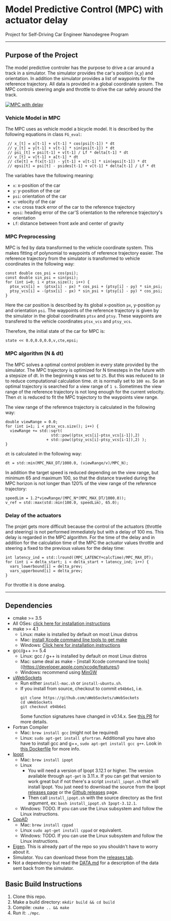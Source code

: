 # Model Predictive Control (MPC) with actuator delay
Project for Self-Driving Car Engineer Nanodegree Program 

---

## Purpose of the Project 
The model predictive controler has the purpose to drive a car around a track
in a simulator. The simulator provides the car's position (x,y) and orientation.
In addition the simulator provides a list of waypoints for the reference trajectory.
All data is provided in a global coordinate system.
The MPC controls steering angle and throttle to drive the car safely around the
track.

[![MPC with delay](http://img.youtube.com/vi/QcmNCa6CQHM/0.jpg)](http://www.youtube.com/watch?v=QcmNCa6CQHM "CarND MPC Project")

### Vehicle Model in MPC
The MPC uses as vehicle model a bicycle model. It is described by the following 
equations in class `FG_eval`:

```
 // x_[t] = x[t-1] + v[t-1] * cos(psi[t-1]) * dt 
 // y_[t] = y[t-1] + v[t-1] * sin(psi[t-1]) * dt 
 // psi_[t] = psi[t-1] + v[t-1] / Lf * delta[t-1] * dt 
 // v_[t] = v[t-1] + a[t-1] * dt 
 // cte[t] = f(x[t-1]) - y[t-1] + v[t-1] * sin(epsi[t-1]) * dt 
 // epsi[t] = psi[t] - psides[t-1] + v[t-1] * delta[t-1] / Lf * dt 
```

The variables have the following meaning:

* `x`: x-position of the car
* `y`: y-position of the car
* `psi`: orientation of the car
* `v`: velocity of the car
* `cte`: cross track error of the car to the reference trajectory
* `epsi`: heading error of the car'S orientation to the reference trajectory's orientation 
* `Lf`: distance between front axle and center of gravity
 
### MPC Preprocessing
MPC is fed by data transformed to the vehicle coordinate system. This makes
fitting of polynomial to waypoints of reference trajectory easier.
The reference trajectory from the simulator is transformed to vehicle coordinates
in the following way:

```
const double cos_psi = cos(psi);
const double sin_psi = sin(psi);
for (int i=0; i < ptsx.size(); i++) {
  ptsx_vcs[i] =  (ptsx[i] - px) * cos_psi + (ptsy[i] - py) * sin_psi;
  ptsy_vcs[i] = -(ptsx[i] - px) * sin_psi + (ptsy[i] - py) * cos_psi;
}
``` 

Here the car position is described by its global x-position `px`, y-position `py` 
and orientation `psi`. The waypoints of the reference trajectory is given by the 
simulator in the global coordinates `ptsx` and `ptsy`. These waypoints are transfered
to the vehicle coordinates `ptsx_vcs` and `ptsy_vcs`.


Therefore, the initial state of the car for MPC is:

```
state << 0.0,0.0,0.0,v,cte,epsi;
```

### MPC algorithm (N & dt)
The MPC solves a optimal control problem in every state provided by the simulator.
The MPC trajectory is optimized for N timesteps in the future with a stepsize of dt.
In the beginning `N` was set to `25`. But this was reduced to `10` to reduce computational 
calculation time. `dt` is normally set to `100 ms`. So an optimal trajectory is 
searched for a view range of `1 s`. Sometimes the view range of the reference trajectory
is not long enough for the current velocity. Then `dt` is reduced to fit the MPC 
trajectory to the waypoints view range.

The view range of the reference trajectory is calculated in the following way:

```
double viewRange = 0.0;
for (int i=1; i < ptsx_vcs.size(); i++) {
  viewRange += std::sqrt(
                    std::pow((ptsx_vcs[i]-ptsx_vcs[i-1]),2)
                  + std::pow((ptsy_vcs[i]-ptsy_vcs[i-1]),2) );
}
```

`dt` is calculated in the following way:

```
dt = std::min(MPC_MAX_DT/1000.0, (viewRange/v)/MPC_N);
```

In addition the target speed is reduced depending on the view range, but minimum 65 and maximum 100, 
so that the distance traveled during the MPC horizon is not longer than 120% of 
the view range of the reference trajectory:

```
speedLim = 1.2*viewRange/(MPC_N*(MPC_MAX_DT/1000.0));
v_ref = std::max(std::min(100.0, speedLim), 65.0);
```

### Delay of the actuators
The projet gets more difficult because the control of the actuators (throttle and 
steering) is not performed immediately but with a delay of 100 ms. 
This delay is regarded in the MPC algorithm. For the time of the delay and in addition 
for the calculation time of the MPC the actuator values throttle and steering 
a fixed to the previous values for the delay time:

```
int latency_ind = std::lround((MPC_LATENCY+calcTime)/MPC_MAX_DT);
for (int i = delta_start; i < delta_start + latency_ind; i++) {
  vars_lowerbound[i] = delta_prev;
  vars_upperbound[i] = delta_prev;
}
```

For throttle it is done analog.

---

## Dependencies

* cmake >= 3.5
 * All OSes: [click here for installation instructions](https://cmake.org/install/)
* make >= 4.1
  * Linux: make is installed by default on most Linux distros
  * Mac: [install Xcode command line tools to get make](https://developer.apple.com/xcode/features/)
  * Windows: [Click here for installation instructions](http://gnuwin32.sourceforge.net/packages/make.htm)
* gcc/g++ >= 5.4
  * Linux: gcc / g++ is installed by default on most Linux distros
  * Mac: same deal as make - [install Xcode command line tools]((https://developer.apple.com/xcode/features/)
  * Windows: recommend using [MinGW](http://www.mingw.org/)
* [uWebSockets](https://github.com/uWebSockets/uWebSockets)
  * Run either `install-mac.sh` or `install-ubuntu.sh`.
  * If you install from source, checkout to commit `e94b6e1`, i.e.
    ```
    git clone https://github.com/uWebSockets/uWebSockets 
    cd uWebSockets
    git checkout e94b6e1
    ```
    Some function signatures have changed in v0.14.x. See [this PR](https://github.com/udacity/CarND-MPC-Project/pull/3) for more details.
* Fortran Compiler
  * Mac: `brew install gcc` (might not be required)
  * Linux: `sudo apt-get install gfortran`. Additionall you have also have to install gcc and g++, `sudo apt-get install gcc g++`. Look in [this Dockerfile](https://github.com/udacity/CarND-MPC-Quizzes/blob/master/Dockerfile) for more info.
* [Ipopt](https://projects.coin-or.org/Ipopt)
  * Mac: `brew install ipopt`
  * Linux
    * You will need a version of Ipopt 3.12.1 or higher. The version available through `apt-get` is 3.11.x. If you can get that version to work great but if not there's a script `install_ipopt.sh` that will install Ipopt. You just need to download the source from the Ipopt [releases page](https://www.coin-or.org/download/source/Ipopt/) or the [Github releases](https://github.com/coin-or/Ipopt/releases) page.
    * Then call `install_ipopt.sh` with the source directory as the first argument, ex: `bash install_ipopt.sh Ipopt-3.12.1`. 
  * Windows: TODO. If you can use the Linux subsystem and follow the Linux instructions.
* [CppAD](https://www.coin-or.org/CppAD/)
  * Mac: `brew install cppad`
  * Linux `sudo apt-get install cppad` or equivalent.
  * Windows: TODO. If you can use the Linux subsystem and follow the Linux instructions.
* [Eigen](http://eigen.tuxfamily.org/index.php?title=Main_Page). This is already part of the repo so you shouldn't have to worry about it.
* Simulator. You can download these from the [releases tab](https://github.com/udacity/self-driving-car-sim/releases).
* Not a dependency but read the [DATA.md](./DATA.md) for a description of the data sent back from the simulator.


## Basic Build Instructions


1. Clone this repo.
2. Make a build directory: `mkdir build && cd build`
3. Compile: `cmake .. && make`
4. Run it: `./mpc`.

